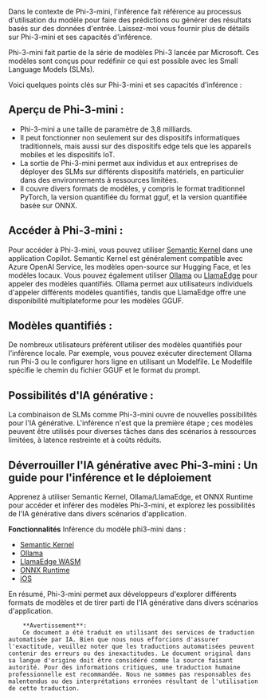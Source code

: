 Dans le contexte de Phi-3-mini, l'inférence fait référence au processus d'utilisation du modèle pour faire des prédictions ou générer des résultats basés sur des données d'entrée. Laissez-moi vous fournir plus de détails sur Phi-3-mini et ses capacités d'inférence.

Phi-3-mini fait partie de la série de modèles Phi-3 lancée par Microsoft. Ces modèles sont conçus pour redéfinir ce qui est possible avec les Small Language Models (SLMs).

Voici quelques points clés sur Phi-3-mini et ses capacités d'inférence :

## **Aperçu de Phi-3-mini :**
- Phi-3-mini a une taille de paramètre de 3,8 milliards.
- Il peut fonctionner non seulement sur des dispositifs informatiques traditionnels, mais aussi sur des dispositifs edge tels que les appareils mobiles et les dispositifs IoT.
- La sortie de Phi-3-mini permet aux individus et aux entreprises de déployer des SLMs sur différents dispositifs matériels, en particulier dans des environnements à ressources limitées.
- Il couvre divers formats de modèles, y compris le format traditionnel PyTorch, la version quantifiée du format gguf, et la version quantifiée basée sur ONNX.

## **Accéder à Phi-3-mini :**
Pour accéder à Phi-3-mini, vous pouvez utiliser [Semantic Kernel](https://github.com/microsoft/SemanticKernelCookBook?WT.mc_id=aiml-138114-kinfeylo) dans une application Copilot. Semantic Kernel est généralement compatible avec Azure OpenAI Service, les modèles open-source sur Hugging Face, et les modèles locaux.
Vous pouvez également utiliser [Ollama](https://ollama.com) ou [LlamaEdge](https://llamaedge.com) pour appeler des modèles quantifiés. Ollama permet aux utilisateurs individuels d'appeler différents modèles quantifiés, tandis que LlamaEdge offre une disponibilité multiplateforme pour les modèles GGUF.

## **Modèles quantifiés :**
De nombreux utilisateurs préfèrent utiliser des modèles quantifiés pour l'inférence locale. Par exemple, vous pouvez exécuter directement Ollama run Phi-3 ou le configurer hors ligne en utilisant un Modelfile. Le Modelfile spécifie le chemin du fichier GGUF et le format du prompt.

## **Possibilités d'IA générative :**
La combinaison de SLMs comme Phi-3-mini ouvre de nouvelles possibilités pour l'IA générative. L'inférence n'est que la première étape ; ces modèles peuvent être utilisés pour diverses tâches dans des scénarios à ressources limitées, à latence restreinte et à coûts réduits.

## **Déverrouiller l'IA générative avec Phi-3-mini : Un guide pour l'inférence et le déploiement**
Apprenez à utiliser Semantic Kernel, Ollama/LlamaEdge, et ONNX Runtime pour accéder et inférer des modèles Phi-3-mini, et explorez les possibilités de l'IA générative dans divers scénarios d'application.

**Fonctionnalités**
Inférence du modèle phi3-mini dans :

- [Semantic Kernel](https://github.com/Azure-Samples/Phi-3MiniSamples/tree/main/semantickernel?WT.mc_id=aiml-138114-kinfeylo)
- [Ollama](https://github.com/Azure-Samples/Phi-3MiniSamples/tree/main/ollama?WT.mc_id=aiml-138114-kinfeylo)
- [LlamaEdge WASM](https://github.com/Azure-Samples/Phi-3MiniSamples/tree/main/wasm?WT.mc_id=aiml-138114-kinfeylo)
- [ONNX Runtime](https://github.com/Azure-Samples/Phi-3MiniSamples/tree/main/onnx?WT.mc_id=aiml-138114-kinfeylo)
- [iOS](https://github.com/Azure-Samples/Phi-3MiniSamples/tree/main/ios?WT.mc_id=aiml-138114-kinfeylo)

En résumé, Phi-3-mini permet aux développeurs d'explorer différents formats de modèles et de tirer parti de l'IA générative dans divers scénarios d'application.

        **Avertissement**: 
        Ce document a été traduit en utilisant des services de traduction automatisée par IA. Bien que nous nous efforcions d'assurer l'exactitude, veuillez noter que les traductions automatisées peuvent contenir des erreurs ou des inexactitudes. Le document original dans sa langue d'origine doit être considéré comme la source faisant autorité. Pour des informations critiques, une traduction humaine professionnelle est recommandée. Nous ne sommes pas responsables des malentendus ou des interprétations erronées résultant de l'utilisation de cette traduction.
